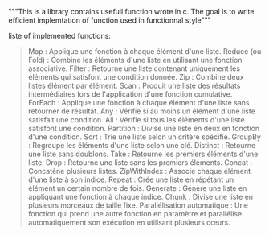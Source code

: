"""This is a library contains usefull function wrote in c.
The goal is to write efficient implemtation of function used in functionnal style"""

liste of implemented functions:

>    Map : Applique une fonction à chaque élément d'une liste.
    Reduce (ou Fold) : Combine les éléments d'une liste en utilisant une fonction associative.
    Filter : Retourne une liste contenant uniquement les éléments qui satisfont une condition donnée.
    Zip : Combine deux listes élément par élément.
    Scan : Produit une liste des résultats intermédiaires lors de l'application d'une fonction cumulative.
    ForEach : Applique une fonction à chaque élément d'une liste sans retourner de résultat.
    Any : Vérifie si au moins un élément d'une liste satisfait une condition.
    All : Vérifie si tous les éléments d'une liste satisfont une condition.
    Partition : Divise une liste en deux en fonction d'une condition.
    Sort : Trie une liste selon un critère spécifié.
    GroupBy : Regroupe les éléments d'une liste selon une clé.
    Distinct : Retourne une liste sans doublons.
    Take : Retourne les premiers éléments d'une liste.
    Drop : Retourne une liste sans les premiers éléments.
    Concat : Concatène plusieurs listes.
    ZipWithIndex : Associe chaque élément d'une liste à son indice.
    Repeat : Crée une liste en répétant un élément un certain nombre de fois.
    Generate : Génère une liste en appliquant une fonction à chaque indice.
    Chunk : Divise une liste en plusieurs morceaux de taille fixe.
    Parallélisation automatique : Une fonction qui prend une autre fonction en paramètre et parallélise automatiquement son exécution en utilisant plusieurs cœurs.

